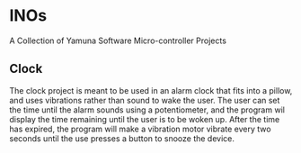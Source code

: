 # INOs

A Collection of Yamuna Software Micro-controller Projects

## Clock

The clock project is meant to be used in an alarm clock that fits into a pillow, and uses vibrations rather than sound to wake the user.
The user can set the time until the alarm sounds using a potentiometer, and the program wil display the time remaining until the user is to be woken up.
After the time has expired, the program will make a vibration motor vibrate every two seconds until the use presses a button to snooze the device.